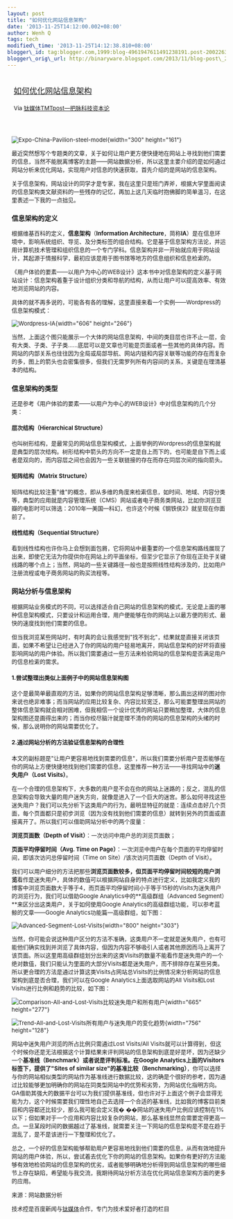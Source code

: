 ```yaml
--- 
layout: post 
title: "如何优化网站信息架构" 
date: '2013-11-25T14:12:00.002+08:00' 
author: Wenh Q
tags: tech
modified\_time: '2013-11-25T14:12:38.810+08:00' 
blogger\_id: tag:blogger.com,1999:blog-4961947611491238191.post-2002263846342142360
blogger\_orig\_url: http://binaryware.blogspot.com/2013/11/blog-post\_25.html
---
```

<div style="margin: 10px; padding: 5px;">

<div style="font-size: 18px;">

[如何优化网站信息架构](http://www.tmtpost.com/78420.html)

</div>

<div style="font-size: 13px;">

Via [钛媒体TMTpost—把脉科技资本论](http://www.tmtpost.com/)

</div>

</div>

<div style="font-size: 13px; padding: 15px 0 10px 10px;">

![Expo-China-Pavilion-steel-model](http://www.tmtpost.com/wp-content/uploads/2013/11/138476771133.png "Expo-China-Pavilion-steel-model"){width="300"
height="161"}

最近突然想写个专题类的文章，关于如何让用户更方便快捷地在网站上寻找到他们需要的信息，当然不能脱离博客的主题——网站数据分析，所以这里主要介绍的是如何通过网站分析来优化网站，实现用户对信息的快速获取，首先介绍的是网站的信息架构。

关于信息架构，网站设计的同学才是专家，我在这里只是班门弄斧，根据大学里面阅读的信息架构类文献资料的一些残存的记忆，再加上这几天临时抱佛脚的简单温习，在这里表述一下我的一点拙见。

### 信息架构的定义

根据维基百科的定义，**信息架构**（**Information
Architecture**，简称**IA**）是在信息环境中，影响系统组织、导览、及分类标签的组合结构。它是基于信息架构方法论，并运用计算机技术管理和组织信息的一个专门学科。信息架构并非一开始就应用于网站设计，其起源于情报科学，最初应该是用于图书馆等地方的信息组织和信息检索的。

《用户体验的要素——以用户为中心的WEB设计》这本书中对信息架构的定义基于网站设计：信息架构着重于设计组织分类和导航的结构，从而让用户可以提高效率、有效地浏览网站的内容。

具体的就不再多说的，可能各有各的理解，这里直接来看一个实例——Wordpress的信息架构模式：

![Wordpress-IA](http://www.tmtpost.com/wp-content/uploads/2013/11/138476776336.png "Wordpress-IA"){width="606"
height="266"}

当然，上面这个图只能展示一个大体的网站信息架构，中间的类目层也许不止一层，会有大类、子类、子子类……底层可以是文章也可能是页面或者一些其他的具体内容。而网站的内部关系也往往因为全局或局部导航、网站内链和内容关联等功能的存在而复杂的多，图上的箭头也会密集很多，但我们无需罗列所有内容间的关系，关键是在理清基本的结构。

### 信息架构的类型

还是参考《用户体验的要素——以用户为中心的WEB设计》中对信息架构的几个分类：

#### 层次结构（Hierarchical Structure）

也叫树形结构，是最常见的网站信息架构模式，上面举例的Wordpress的信息架构就是典型的层次结构。树形结构中箭头的方向不一定是自上而下的，也可能是自下而上或者是双向的，而内容层之间也会因为一些关联链接的存在而存在同层次间的指向箭头。

#### 矩阵结构（Matrix Structure）

矩阵结构比较注重"维"的概念，即从多维的角度来检索信息，如时间、地域、内容分类等，典型的应用就是内容管理系统（CMS）网站或者电子商务类网站，比如你浏览豆瓣的电影时可以筛选：2010年—美国—科幻，也许这个时候《钢铁侠2》就呈现在你面前了。

#### 线性结构（Sequential Structure）

看到线性结构也许你马上会想到面包屑，它将网站中最重要的一个信息架构路线展现了出来，即使它无法为你提供你在网站上的平面坐标，但至少它显示了你现在正处于关键线路的哪个点上；当然，网站的一些关键路径一般也是按照线性结构涉及的，比如用户注册流程或电子商务网站的购买流程等。

### 网站分析与信息架构

根据网站业务模式的不同，可以选择适合自己网站的信息架构的模式，无论是上面的哪种信息架构模式，只要设计和运用合理，用户便能够在你的网站上以最方便的形式、最快的速度找到他们需要的信息。

但当我浏览某些网站时，有时真的会让我感觉到"找不到北"，结果就是直接关闭该页面，如果不希望让已经进入了你的网站的用户轻易地离开，网站信息架构的好坏将直接影响网站的用户体验。所以我们需要通过一些方法来检验网站的信息架构是否满足用户的信息检索的需求。

#### 1.尝试整理出类似上面例子中的网站信息架构图

这个是最简单最直观的方法，如果你的网站信息架构足够清晰，那么画出这样的图对你来说也绝非难事；而当网站的应用比较复杂、内容比较宽泛，那么可能要整理出网站的整体信息架构就会相对困难，但我相信一个设计优秀的网站只要稍加整理，大体的信息架构图还是画得出来的；而当你绞尽脑汁就是理不清你的网站的信息架构的头绪的时候，那么说明你的网站需要优化了。

#### 2.通过网站分析的方法验证信息架构的合理性

本文的副标题是"让用户更容易地找到需要的信息"，所以我们需要分析用户是否能够在你的网站上方便快捷地找到他们需要的信息，这里推荐一种方法——寻找网站中的**迷失用户（Lost
Visits）**。

在一个合理的信息架构下，大多数的用户是不会在你的网站上迷路的；反之，混乱的信息架构会导致大量的用户迷失方向，就像是进入了一个巨大的迷宫。那么如何寻找这些迷失用户？我们可以先分析下这类用户的行为，最明显特征的就是：连续点击好几个页面，每个页面都只是初步浏览（因为没有找到他们需要的信息）就转到另外的页面或直接离开了。所以我们可以借助网站分析中的两个度量：

**浏览页面数（Depth of Visit）**：一次访问中用户总的浏览页面数；

**页面平均停留时间（Avg. Time on
Page）**：一次浏览中用户在每个页面的平均停留时间，即该次访问总停留时间（Time
on Site）/该次访问页面数（Depth of Visit）。

我们可以用户细分的方法把那些**浏览页面数较多，但页面平均停留时间较短的用户浏览**看作是迷失用户，具体的数值可以根据网站自身的特点进行定义，比如我定义我的博客中浏览页面数大于等于4，而页面平均停留时间小于等于15秒的Visits为迷失用户的浏览行为，我们可以借助Google
Analytics中的**高级群组（Advanced
Segment）**来区分出这类用户，关于如何使用Google
Analytics的高级群组功能，可以参考蓝鲸的文章——Google
Analytics功能篇—高级群组，如下图：

![Advanced-Segment-Lost-Visits](http://www.tmtpost.com/wp-content/uploads/2013/11/138476780199.png "Advanced-Segment-Lost-Visits"){width="800"
height="303"}

当然，你可能会说这种用户区分的方法不准确，这类用户不一定就是迷失用户，也有可能他们确实找到并浏览了具体内容，但因为内容不够吸引人或者其他原因而马上离开了该页面。所以这里用高级群组划分出来的这类Visits的数量不能看作是迷失用户的一个绝对数值，我们只能认为里面的大部分Visits都是迷失用户，而不排除存在某些另类。所以更合理的方法是通过计算这类Visits占网站总Visits的比例情况来分析网站的信息架构到底是否合理，我们可以在Google
Analytics上面选取网站的All Visits和Lost
Visits进行比例和趋势的比较，如下图：

![Comparison-All-and-Lost-Visits比较迷失用户和所有用户](http://www.tmtpost.com/wp-content/uploads/2013/11/138476785659.png "比较迷失用户和所有用户"){width="665"
height="277"}

![Trend-All-and-Lost-Visits所有用户与迷失用户的变化趋势](http://www.tmtpost.com/wp-content/uploads/2013/11/138476789781.png "所有用户与迷失用户的变化趋势"){width="756"
height="128"}

网站中迷失用户浏览的所占比例只需通过Lost Visits/All
Visits就可以计算得到，但这个时候你还是无法根据这个计算结果来评判网站的信息架构到底是好是坏，因为还缺少一个**基准线（Benchmark）**或者说是评判标准。在Google
Analytics上面的Visitors标签下，提供了"Sites of similar
size"的**基准比较（Benchmarking）**，你可以选择与你的网站相似类型的网站作为基准线进行数据比较，这的确是个很好的参考，因为通过比较能够更加明确你的网站在同类型网站中的优势和劣势，为网站优化指明方向。GA借助其强大的数据平台可以为我们提供基准线，但也许对于上面这个例子会显得无能为力，这个时候需要我们理性地自己去选择一个合适的基准线，比如我的博客目前类目和内容都还比较少，那么我可能会定义我�
��网站的迷失用户比例应该控制在1%以下；但如果对于一个应用和内容比较复杂的网站，那么基准线显然会需要定得更高一点。一旦某段时间的数据越过了基准线，就需要关注一下网站的信息架构是不是在趋于混乱了，是不是该进行一下整理和优化了。

总之，一个好的信息架构能够帮助用户更容易地找到他们需要的信息，从而有效地提升网站的用户体验，所以，尝试着去优化下你的网站的信息架构。如果你有更好的方法能够有效地检验网站的信息架构的优劣，或者能够明确地分析得到网站信息架构的哪些细节上存在缺陷，希望能与我交流，我期待网站分析方法在优化网站信息架构方面的更多的应用。

来源：网站数据分析

技术控是百度新闻与[钛媒体](http://www.tmtpost.com/ "钛媒体")合作，专门为技术爱好者打造的栏目

</div>

